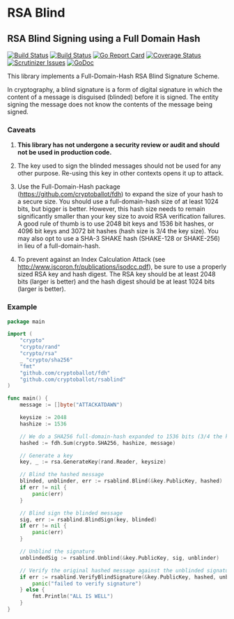 # RSA Blind

## RSA Blind Signing using a Full Domain Hash

[![Build Status](https://scrutinizer-ci.com/g/cryptoballot/rsablind/badges/build.png?b=master)](https://scrutinizer-ci.com/g/cryptoballot/rsablind/build-status/master)
[![Build Status](https://travis-ci.org/cryptoballot/rsablind.svg?branch=master)](https://travis-ci.org/cryptoballot/rsablind)
[![Go Report Card](https://goreportcard.com/badge/github.com/cryptoballot/rsablind)](https://goreportcard.com/report/github.com/cryptoballot/rsablind)
[![Coverage Status](https://coveralls.io/repos/github/cryptoballot/rsablind/badge.svg?branch=master)](https://coveralls.io/github/cryptoballot/rsablind?branch=master)
[![Scrutinizer Issues](https://img.shields.io/badge/scrutinizer-issues-blue.svg)](https://scrutinizer-ci.com/g/cryptoballot/rsablind/issues)
[![GoDoc](https://godoc.org/github.com/cryptoballot/rsablind?status.svg)](https://godoc.org/github.com/cryptoballot/rsablind)  

This library implements a Full-Domain-Hash RSA Blind Signature Scheme. 

In cryptography, a blind signature is a form of digital signature in which the content of a message is disguised (blinded) before it is signed. The entity signing the message does not know the contents of the message being signed. 

### Caveats

1. **This library has not undergone a security review or audit and should not be used in production code.**

2. The key used to sign the blinded messages should not be used for any other purpose. Re-using this key in other contexts opens it up to attack. 

3. Use the Full-Domain-Hash package (https://github.com/cryptoballot/fdh) to expand the size of your hash to a secure size. You should use a full-domain-hash size of at least 1024 bits, but bigger is better. However, this hash size needs to remain significantly smaller than your key size to avoid RSA verification failures. A good rule of thumb is to use 2048 bit keys and 1536 bit hashes, or 4096 bit keys and 3072 bit hashes (hash size is 3/4 the key size). You may also opt to use a SHA-3 SHAKE hash (SHAKE-128 or SHAKE-256) in lieu of a full-domain-hash.

4. To prevent against an Index Calculation Attack (see http://www.jscoron.fr/publications/isodcc.pdf), be sure to use a properly sized RSA key and hash digest. The RSA key should be at least 2048 bits (larger is better) and the hash digest should be at least 1024 bits (larger is better). 

### Example
```go
package main

import (
	"crypto"
	"crypto/rand"
	"crypto/rsa"
	_ "crypto/sha256"
	"fmt"
	"github.com/cryptoballot/fdh"
	"github.com/cryptoballot/rsablind"
)

func main() {
	message := []byte("ATTACKATDAWN")

	keysize := 2048
	hashize := 1536

	// We do a SHA256 full-domain-hash expanded to 1536 bits (3/4 the key size)
	hashed := fdh.Sum(crypto.SHA256, hashize, message)

	// Generate a key
	key, _ := rsa.GenerateKey(rand.Reader, keysize)

	// Blind the hashed message
	blinded, unblinder, err := rsablind.Blind(&key.PublicKey, hashed)
	if err != nil {
		panic(err)
	}

	// Blind sign the blinded message
	sig, err := rsablind.BlindSign(key, blinded)
	if err != nil {
		panic(err)
	}

	// Unblind the signature
	unblindedSig := rsablind.Unblind(&key.PublicKey, sig, unblinder)

	// Verify the original hashed message against the unblinded signature
	if err := rsablind.VerifyBlindSignature(&key.PublicKey, hashed, unblindedSig); err != nil {
		panic("failed to verify signature")
	} else {
		fmt.Println("ALL IS WELL")
	}
}


```
